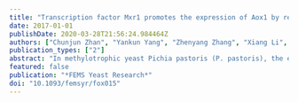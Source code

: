 ```yaml
---
title: "Transcription factor Mxr1 promotes the expression of Aox1 by repressing glycerol transporter 1 in Pichia pastoris."
date: 2017-01-01
publishDate: 2020-03-28T21:56:24.984464Z
authors: ["Chunjun Zhan", "Yankun Yang", "Zhenyang Zhang", "Xiang Li", "Xiuxia Liu", "Zhonghu Bai"]
publication_types: ["2"]
abstract: "In methylotrophic yeast Pichia pastoris (P. pastoris), the efficient promoter of alcohol oxidase (PAox1) is induced by methanol and repressed by glycerol, but the molecular mechanism is not clear. In this study, the relationship between alcohol oxidase 1 (aox1), methanol expression regulator 1 (mxr1) and glycerol transporter 1 (gt1) was studied. By RT-PCR, it was found that the overexpression of gt1 could increase the glycerol content in cells and repress the expression of mxr1 and aox1, and the deletion of gt1 reduced the glycerol content in cells and promoted the expression of aox1 .The overexpression of mxr1 could repress the expression of gt1, and the deletion of mxr1 could promote the expression of gt1 to some extent. By EMSA, Mxr1 binding sites were found in the promoter of gt1 (PGt1.) (-141 to -138, CCCC), and Mxr1 could regulate the expression of gt1 by binding to PGt1. The relationships among aox1, mxr1 and gt1 revealed here to provide a reference for the understanding of the mechanism of glycerol repression of PAox1."
featured: false
publication: "*FEMS Yeast Research*"
doi: "10.1093/femsyr/fox015"
---
```


